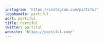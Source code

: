 ```yaml
---
instagram: 'https://instagram.com/partiful'
logohandle: partiful
sort: partiful
title: Partiful
twitter: partiful
website: 'https://partiful.com/'
---
```

